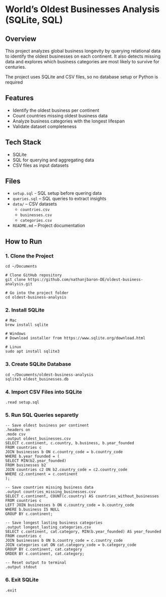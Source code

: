 # World’s Oldest Businesses Analysis (SQLite, SQL)

## Overview
This project analyzes global business longevity by querying relational data to identify the oldest businesses on each continent. It also detects missing data and explores which business categories are most likely to survive for centuries.

The project uses SQLite and CSV files, so no database setup or Python is required

## Features
- Identify the oldest business per continent  
- Count countries missing oldest business data  
- Analyze business categories with the longest lifespan  
- Validate dataset completeness  

## Tech Stack
- SQLite
- SQL for querying and aggregating data  
- CSV files as input datasets  

## Files
- `setup.sql` - SQL setup before quering data
- `queries.sql` – SQL queries to extract insights  
- `data/` – CSV datasets  
  - `countries.csv`  
  - `businesses.csv`  
  - `categories.csv`  
- `README.md` – Project documentation  

## How to Run
### 1. Clone the Project
```
cd ~/Documents

# Clone GitHub repository
git clone https://github.com/nathanjbaron-DE/oldest-business-analysis.git

# Go into the project folder
cd oldest-business-analysis
```

### 2. Install SQLite
```
# Mac
brew install sqlite

# Windows
# Download installer from https://www.sqlite.org/download.html

# Linux
sudo apt install sqlite3
```

### 3. Create SQLite Database
```
cd ~/Documents/oldest-business-analysis
sqlite3 oldest_businesses.db
```

### 4. Import CSV Files into SQLite
```
.read setup.sql
```

### 5. Run SQL Queries separetly 
```
-- Save oldest business per continent
.headers on
.mode csv
.output oldest_businesses.csv
SELECT c.continent, c.country, b.business, b.year_founded
FROM countries c
JOIN businesses b ON c.country_code = b.country_code
WHERE b.year_founded = (
SELECT MIN(b2.year_founded)
FROM businesses b2
JOIN countries c2 ON b2.country_code = c2.country_code
WHERE c2.continent = c.continent
);

-- Save countries missing business data
.output countries_missing_businesses.csv
SELECT c.continent, COUNT(c.country) AS countries_without_businesses
FROM countries c
LEFT JOIN businesses b ON c.country_code = b.country_code
WHERE b.business IS NULL
GROUP BY c.continent;

-- Save longest lasting business categories
.output longest_lasting_categories.csv
SELECT c.continent, cat.category, MIN(b.year_founded) AS year_founded
FROM countries c
JOIN businesses b ON b.country_code = c.country_code
JOIN categories cat ON cat.category_code = b.category_code
GROUP BY c.continent, cat.category
ORDER BY c.continent, cat.category;

-- Reset output to terminal
.output stdout

```

### 6. Exit SQLite
```
.exit
```

